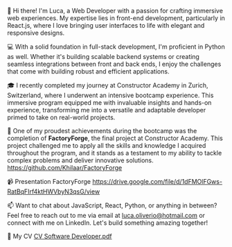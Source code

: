 👋 Hi there! I'm Luca, a Web Developer with a passion for crafting immersive web experiences. My expertise lies in front-end development, particularly in React.js, where I love bringing user interfaces to life with elegant and responsive designs.

💻 With a solid foundation in full-stack development, I'm proficient in Python as well. Whether it's building scalable backend systems or creating seamless integrations between front and back ends, I enjoy the challenges that come with building robust and efficient applications.

🎓 I recently completed my journey at Constructor Academy in Zurich, Switzerland, where I underwent an intensive bootcamp experience. This immersive program equipped me with invaluable insights and hands-on experience, transforming me into a versatile and adaptable developer primed to take on real-world projects.

🚀 One of my proudest achievements during the bootcamp was the completion of **FactoryForge**, the final project at Constructor Academy. This project challenged me to apply all the skills and knowledge I acquired throughout the program, and it stands as a testament to my ability to tackle complex problems and deliver innovative solutions.
https://github.com/Khilaar/FactoryForge

📹 Presentation FactoryForge https://drive.google.com/file/d/1dFMOlFGws-RatBqFIrf4ktHWVbyN3qsG/view

📫 Want to chat about JavaScript, React, Python, or anything in between? Feel free to reach out to me via email at luca.oliverio@hotmail.com or connect with me on LinkedIn. Let's build something amazing together!

📑 My CV
[CV Software Developer.pdf](https://github.com/Khilaar/Khilaar/files/14775165/CV.Software.Developer.pdf)


<!---
Khilaar/Khilaar is a ✨ special ✨ repository because its `README.md` (this file) appears on your GitHub profile.
You can click the Preview link to take a look at your changes.
--->

